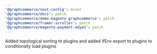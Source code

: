 ```yaml
---
'@graphcommerce/next-config': minor
'@graphcommerce/docs': patch
'@graphcommerce/demo-magento-graphcommerce': patch
'@graphcommerce/framer-scroller': patch
'@graphcommerce/magento-payment-adyen': patch
---
```


Added topological sorting to plugins and added ifEnv export to plugins to conditionally load plugins
